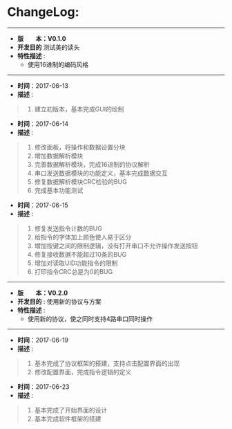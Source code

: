 # ChangeLog:
*****************************************************************************************
* **版　　本：V0.1.0**
* **开发目的** 测试美的读头
* **特性描述** : 
	* 使用16进制的编码风格
*****************************************************************************************
* **时间**：2017-06-13
* **描述** :
> 1. 建立初版本，基本完成GUI的绘制

* **时间**：2017-06-14
* **描述** :
> 1. 修改面板，将操作和数据设置分块
> 2. 增加数据解析模块
> 3. 完善数据解析模块，完成16进制的协议解析
> 4. 串口发送数据模块的功能定义，基本完成数据交互
> 5. 修复数据解析模块CRC检验的BUG
> 6. 完成基本功能测试

* **时间**：2017-06-15
* **描述** :
> 1. 修复发送指令计数的BUG
> 2. 给指令的字体加上颜色使人易于区分
> 3. 增加按键之间的限制逻辑，没有打开串口不允许操作发送按钮
> 4. 修复接收数据不能超过10条的BUG
> 5. 增加对读取UID功能指令的限制
> 6. 打印指令CRC总是为0的BUG

*****************************************************************************************
* **版　　本：V0.2.0**
* **开发目的** : 使用新的协议与方案
* **特性描述** : 
	* 使用新的协议，使之同时支持4路串口同时操作
*****************************************************************************************
* **时间**：2017-06-19
* **描述** :
> 1. 基本完成了协议框架的搭建，支持点击配置界面的出现
> 2. 修改配置界面，完成指令逻辑的定义

* **时间**：2017-06-23
* **描述** :
> 1. 基本完成了开始界面的设计
> 2. 基本完成软件框架的搭建
